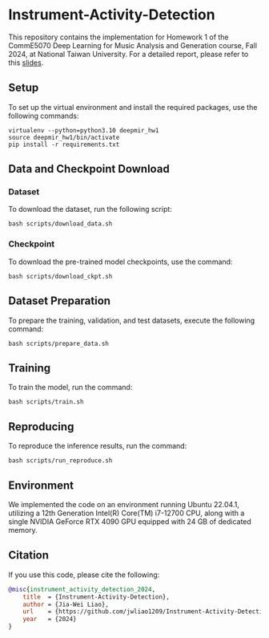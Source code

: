 # Instrument-Activity-Detection

This repository contains the implementation for Homework 1 of the CommE5070 Deep Learning for Music Analysis and Generation course, Fall 2024, at National Taiwan University. For a detailed report, please refer to this [slides](https://docs.google.com/presentation/d/1-gXmFUJInCMMKa3ISmMDKD37zjx9JIyQBKthhEseU7c/edit?usp=sharing).


## Setup
To set up the virtual environment and install the required packages, use the following commands:
```
virtualenv --python=python3.10 deepmir_hw1
source deepmir_hw1/bin/activate
pip install -r requirements.txt
```

## Data and Checkpoint Download

### Dataset
To download the dataset, run the following script:
```
bash scripts/download_data.sh
```

### Checkpoint
To download the pre-trained model checkpoints, use the command:
```
bash scripts/download_ckpt.sh
```


## Dataset Preparation
To prepare the training, validation, and test datasets, execute the following command:
```
bash scripts/prepare_data.sh
```


## Training
To train the model, run the command:
```
bash scripts/train.sh
```


## Reproducing
To reproduce the inference results, run the command:
```
bash scripts/run_reproduce.sh
```


## Environment
We implemented the code on an environment running Ubuntu 22.04.1, utilizing a 12th Generation Intel(R) Core(TM) i7-12700 CPU, along with a single NVIDIA GeForce RTX 4090 GPU equipped with 24 GB of dedicated memory.


## Citation
If you use this code, please cite the following:
```bibtex
@misc{instrument_activity_detection_2024,
    title  = {Instrument-Activity-Detection},
    author = {Jia-Wei Liao},
    url    = {https://github.com/jwliao1209/Instrument-Activity-Detection},
    year   = {2024}
}
```
